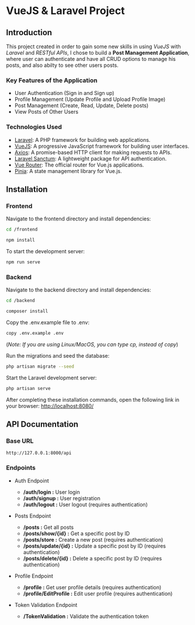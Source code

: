 # VueJS & Laravel Project

## Introduction

This project created in order to gain some new skills in using *VueJS* with *Laravel* and *RESTful APIs*, I chose to build a **Post Management Application**, where user can authenticate and have all CRUD options to manage his posts, and also abilty to see other users posts.

### Key Features of the Application

- User Authentication (Sign in and Sign up)
- Profile Management (Update Profile and Upload Profile Image)
- Post Management (Create, Read, Update, Delete posts)
- View Posts of Other Users

### Technologies Used

- [Laravel](https://laravel.com/): A PHP framework for building web applications.
- [VueJS](https://vuejs.org/): A progressive JavaScript framework for building user interfaces.
- [Axios](https://axios-http.com/): A promise-based HTTP client for making requests to APIs.
- [Laravel Sanctum](https://laravel.com/docs/11.x/sanctum): A lightweight package for API authentication.
- [Vue Router](https://router.vuejs.org/): The official router for Vue.js applications.
- [Pinia](https://pinia.vuejs.org/): A state management library for Vue.js.

## Installation

### Frontend

Navigate to the frontend directory and install dependencies:

```bash
cd /frontend 

npm install
```

To start the development server:

```bash
npm run serve
```

### Backend

Navigate to the backend directory and install dependencies:

```bash
cd /backend 

composer install
```

Copy the .env.example file to .env:

```bash
copy .env.example .env

```

(*Note: If you are using Linux/MacOS, you can type cp, instead of copy*)

Run the migrations and seed the database:

```bash
php artisan migrate --seed
```

Start the Laravel development server:

```bash
php artisan serve
```

After completing these installation commands, open the following link in your browser: [http://localhost:8080/](http://localhost:8080/)

## API Documentation

### Base URL

```text
http://127.0.0.1:8000/api
```

### Endpoints

- Auth Endpoint
  - **/auth/login :** User login
  - **/auth/signup :** User registration
  - **/auth/logout :** User logout (requires authentication)

- Posts Endpoint
  - **/posts :** Get all posts
  - **/posts/show/{id} :** Get a specific post by ID
  - **/posts/store :** Create a new post (requires authentication)
  - **/posts/update/{id} :** Update a specific post by ID (requires authentication)
  - **/posts/delete/{id} :** Delete a specific post by ID (requires authentication)

- Profile Endpoint
  - **/profile :** Get user profile details (requires authentication)
  - **/profile/EditProfile :** Edit user profile (requires authentication)

- Token Validation Endpoint
  - **/TokenValidation :** Validate the authentication token
